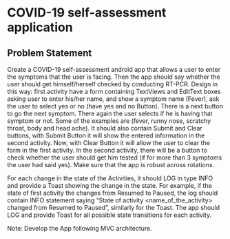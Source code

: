 # COVID-19 self-assessment application
## Problem Statement
Create a COVID-19 self-assessment android app that allows a user to enter the symptoms that the user is facing. Then the app should say whether the user should get himself/herself checked by conducting RT-PCR. Design in this way: first activity have a form containing TextViews and EditText boxes asking user to enter his/her name, and show a symptom name (Fever), ask the user to select yes or no (have yes and no Button). There is a next button to go the next symptom. There again the user selects if he is having that symptom or not. Some of the examples are (fever, runny nose, scratchy throat, body and head ache). It should also contain Submit and Clear buttons, with Submit Button it will show the entered information in the second activity.  Now, with Clear Button it will allow the user to clear the form in the first activity. In the second activity, there will be a button to check whether the user should get him tested (if for more than 3 symptoms the user had said yes). Make sure that the app is robust across rotations.

For each change in the state of the Activities, it should LOG in type INFO and provide a Toast showing the change in the state. For example, if the state of first activity the changes from Resumed to Paused, the log should contain INFO statement saying “State of activity <name_of_the_activity> changed from Resumed to Paused”, similarly for the Toast. The app should LOG and provide Toast for all possible state transitions for each activity.


Note: Develop the App following MVC architecture.
